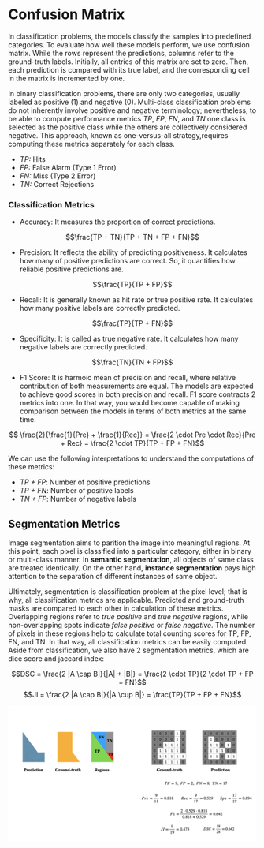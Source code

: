 
# Confusion Matrix

In classification problems, the models classify the samples into predefined categories. To evaluate how well these models perform, we use confusion matrix. While the rows represent the predictions, columns refer to the ground-truth labels. Initially, all entries of this matrix are set to zero. Then, each prediction is compared with its true label, and the corresponding cell in the matrix is incremented by one. 

In binary classification problems, there are only two categories, usually labeled as positive ($1$) and negative ($0$). Multi-class classification problems do not inherently involve positive and negative terminology; nevertheless, to be able to compute performance metrics *TP*, *FP*, *FN*, and *TN* one class is selected as the positive class while the others are collectively considered negative. This approach, known as one-versus-all strategy,requires computing these metrics separately for each class.

- *TP:* Hits
- *FP:* False Alarm (Type 1 Error)
- *FN:* Miss (Type 2 Error)
- *TN:* Correct Rejections

### Classification Metrics

- Accuracy: It measures the proportion of correct predictions.

$$\frac{TP + TN}{TP + TN + FP + FN}$$

- Precision: It reflects the ability of predicting positiveness. It calculates how many of positive predictions are correct. So, it quantifies how reliable positive predictions are.

$$\frac{TP}{TP + FP}$$

- Recall: It is generally known as hit rate or true positive rate. It calculates how many positive labels are correctly predicted. 

$$\frac{TP}{TP + FN}$$

- Specificity: It is called as true negative rate. It calculates how many negative labels are correctly predicted.

$$\frac{TN}{TN + FP}$$

- F1 Score: It is harmoic mean of precision and recall, where relative contribution of both measurements are equal. The models are expected to achieve good scores in both precision and recall. F1 score contracts 2 metrics into one. In that way, you would become capable of making comparison between the models in terms of both metrics at the same time.

$$ \frac{2}{\frac{1}{Pre} + \frac{1}{Rec}} = \frac{2 \cdot Pre \cdot Rec}{Pre + Rec} = \frac{2 \cdot TP}{TP + FP + FN}$$

We can use the following interpretations to understand the computations of these metrics:

- *TP + FP*: Number of positive predictions
- *TP + FN*: Number of positive labels
- *TN + FP*: Number of negative labels


## Segmentation Metrics

Image segmentation aims to parition the image into meaningful regions. At this point, each pixel is classified into a particular category, either in binary or multi-class manner. In **semantic segmentation**, all objects of same class are treated identically. On the other hand, **instance segmentation** pays high attention to the separation of different instances of same object. 

Ultimately, segmentation is classification problem at the pixel level; that is why, all classification metrics are applicable. Predicted and ground-truth masks are compared to each other in calculation of these metrics. Overlapping regions refer to *true positive* and *true negative* regions, while non-overlapping spots indicate *false positive* or *false negative*. The number of pixels in these regions help to calculate total counting scores for TP, FP, FN, and TN. In that way, all classification metrics can be easily computed. Aside from classification, we also have 2 segmentation metrics, which are dice score and jaccard index:

$$DSC = \frac{2 |A \cap B|}{|A| + |B|} = \frac{2 \cdot TP}{2 \cdot TP + FP + FN}$$ 
$$JI = \frac{2 |A \cap B|}{|A \cup B|} = \frac{TP}{TP + FP + FN}$$

<p align="center">
  <img src="https://github.com/GoktugGuvercin/Confusion-Matrix/blob/main/images/Segmentation.png" width="700" title="Segmentation">
</p>
